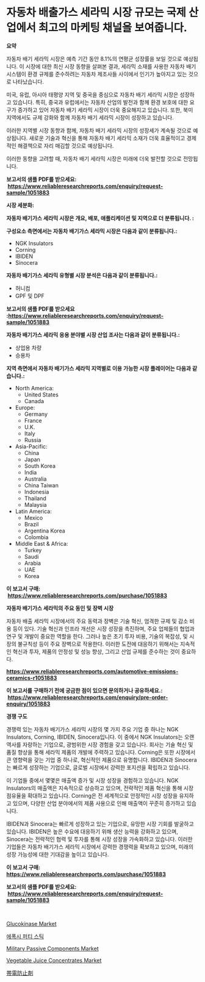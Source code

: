 <p><h1>자동차 배출가스 세라믹 시장 규모는 국제 산업에서 최고의 마케팅 채널을 보여줍니다.</h1></p><p><strong>요약</strong></p>
<p><p>자동차 배기 세라믹 시장은 예측 기간 동안 8.1%의 연평균 성장률을 보일 것으로 예상됩니다. 이 시장에 대한 최신 시장 동향을 살펴본 결과, 세라믹 소재를 사용한 자동차 배기 시스템이 환경 규제를 준수하려는 자동차 제조사들 사이에서 인기가 높아지고 있는 것으로 나타났습니다. </p><p>미국, 유럽, 아시아 태평양 지역 및 중국을 중심으로 자동차 배기 세라믹 시장은 성장하고 있습니다. 특히, 중국과 유럽에서는 자동차 산업의 발전과 함께 환경 보호에 대한 요구가 증가하고 있어 자동차 배기 세라믹 시장이 더욱 중요해지고 있습니다. 또한, 북미 지역에서도 규제 강화와 함께 자동차 배기 세라믹 시장이 성장하고 있습니다.</p><p>이러한 지역별 시장 동향과 함께, 자동차 배기 세라믹 시장의 성장세가 계속될 것으로 예상됩니다. 새로운 기술과 혁신을 통해 자동차 배기 세라믹 소재가 더욱 효율적이고 경제적인 해결책으로 자리 매김할 것으로 예상됩니다.</p><p>이러한 동향을 고려할 때, 자동차 배기 세라믹 시장은 미래에 더욱 발전할 것으로 전망됩니다.</p></p>
<p><strong>보고서의 샘플 PDF를 받으세요: &nbsp;<a href="https://www.reliableresearchreports.com/enquiry/request-sample/1051883">https://www.reliableresearchreports.com/enquiry/request-sample/1051883</a></strong></p>
<p><strong>시장 세분화:</strong></p>
<p><strong> 자동차 배기가스 세라믹 시장은 개요, 배포, 애플리케이션 및 지역으로 더 분류됩니다. :</strong></p>
<p><strong>구성요소 측면에서는 자동차 배기가스 세라믹 시장은 다음과 같이 분류됩니다.:</strong></p>
<p><ul><li>NGK Insulators</li><li>Corning</li><li>IBIDEN</li><li>Sinocera</li></ul></p>
<p><strong> 자동차 배기가스 세라믹 유형별 시장 분석은 다음과 같이 분류됩니다.:</strong></p>
<p><ul><li>허니컴</li><li>GPF 및 DPF</li></ul></p>
<p><strong>보고서의 샘플 PDF를 받으세요 :<a href="https://www.reliableresearchreports.com/enquiry/request-sample/1051883">https://www.reliableresearchreports.com/enquiry/request-sample/1051883</a></strong></p>
<p><strong> 자동차 배기가스 세라믹 응용 분야별 시장 산업 조사는 다음과 같이 분류됩니다.:</strong></p>
<p><ul><li>상업용 차량</li><li>승용차</li></ul></p>
<p><strong>지역 측면에서 자동차 배기가스 세라믹 지역별로 이용 가능한 시장 플레이어는 다음과 같습니다.:</strong></p>
<p><ul>
    <li>
        North America:
        <ul>
            <li>United States</li>
            <li>Canada</li>
        </ul>
    </li>
    <li>
        Europe:
        <ul>
            <li>Germany</li>
            <li>France</li>
            <li>U.K.</li>
            <li>Italy</li>
            <li>Russia</li>
        </ul>
    </li>
    <li>
        Asia-Pacific:
        <ul>
            <li>China</li>
            <li>Japan</li>
            <li>South Korea</li>
            <li>India</li>
            <li>Australia</li>
            <li>China Taiwan</li>
            <li>Indonesia</li>
            <li>Thailand</li>
            <li>Malaysia</li>
        </ul>
    </li>
    <li>
        Latin America:
        <ul>
            <li>Mexico</li>
            <li>Brazil</li>
            <li>Argentina Korea</li>
            <li>Colombia</li>
        </ul>
    </li>
    <li>
        Middle East & Africa:
        <ul>
            <li>Turkey</li>
            <li>Saudi</li>
            <li>Arabia</li>
            <li>UAE</li>
            <li>Korea</li>
        </ul>
    </li>
    </ul></p>
<p><strong>이 보고서 구매: &nbsp;<a href="https://www.reliableresearchreports.com/purchase/1051883">https://www.reliableresearchreports.com/purchase/1051883</a></strong></p>
<p><strong>자동차 배기가스 세라믹의 주요 동인 및 장벽 시장</strong></p>
<p><p>자동차 배출 세라믹 시장에서의 주요 동력과 장벽은 기술 혁신, 엄격한 규제 및 감소 비용 등이 있다. 기술 혁신과 인프라 개선은 시장 성장을 촉진하며, 주요 업체들의 협업과 연구 및 개발이 중요한 역할을 한다. 그러나 높은 초기 투자 비용, 기술의 복잡성, 및 시장의 불규칙성 등이 주요 장벽으로 작용한다. 이러한 도전에 대응하기 위해서는 지속적인 혁신과 투자, 제품의 안정성 및 성능 향상, 그리고 산업 규제를 준수하는 것이 중요하다.</p></p>
<p><strong><a href="https://www.reliableresearchreports.com/automotive-emissions-ceramics-r1051883">https://www.reliableresearchreports.com/automotive-emissions-ceramics-r1051883</a></strong></p>
<p><strong>이 보고서를 구매하기 전에 궁금한 점이 있으면 문의하거나 공유하세요.: &nbsp;<a href="https://www.reliableresearchreports.com/enquiry/pre-order-enquiry/1051883">https://www.reliableresearchreports.com/enquiry/pre-order-enquiry/1051883</a></strong></p>
<p><strong>경쟁 구도</strong></p>
<p><p>경쟁력 있는 자동차 배기가스 세라믹 시장의 몇 가지 주요 기업 중 하나는 NGK Insulators, Corning, IBIDEN, Sinocera입니다. 이 중에서 NGK Insulators는 오랜 역사를 자랑하는 기업으로, 광범위한 시장 경험을 갖고 있습니다. 회사는 기술 혁신 및 품질 향상을 통해 세라믹 제품의 개발에 주력하고 있습니다. Corning은 또한 시장에서 큰 영향력을 갖는 기업 중 하나로, 혁신적인 제품으로 유명합니다. IBIDEN과 Sinocera는 빠르게 성장하는 기업으로, 글로벌 시장에서 강력한 포지션을 확립하고 있습니다.</p><p>이 기업들 중에서 몇몇은 매출액 증가 및 시장 성장을 경험하고 있습니다. NGK Insulators의 매출액은 지속적으로 상승하고 있으며, 전략적인 제품 혁신을 통해 시장 점유율을 확대하고 있습니다. Corning은 전 세계적으로 안정적인 시장 성장을 유지하고 있으며, 다양한 산업 분야에서의 제품 사용으로 인해 매출액이 꾸준히 증가하고 있습니다.</p><p>IBIDEN과 Sinocera는 빠르게 성장하고 있는 기업으로, 유망한 시장 기회를 발굴하고 있습니다. IBIDEN은 높은 수요에 대응하기 위해 생산 능력을 강화하고 있으며, Sinocera는 전략적인 협력 및 투자를 통해 시장 성장을 가속화하고 있습니다. 이러한 기업들은 자동차 배기가스 세라믹 시장에서 강력한 경쟁력을 확보하고 있으며, 미래의 성장 가능성에 대한 기대감을 높이고 있습니다.</p></p>
<p><strong>이 보고서 구매: &nbsp; <a href="https://www.reliableresearchreports.com/purchase/1051883">https://www.reliableresearchreports.com/purchase/1051883</a></strong></p>
<p><strong>보고서의 샘플 PDF를 받으세요: &nbsp;<a href="https://www.reliableresearchreports.com/enquiry/request-sample/1051883">https://www.reliableresearchreports.com/enquiry/request-sample/1051883</a></strong><strong></strong></p>
<p>&nbsp;</p>
<p><p><a href="https://github.com/provorikovar/Market-Research-Report-List-3/blob/main/glucokinase-market.md">Glucokinase Market</a></p><p><a href="https://github.com/wallacBahrtyinger567686/Market-Research-Report-List-1/blob/main/553883317286.md">에폭시 퍼티 스틱</a></p><p><a href="https://issuu.com/reportprime-2/docs/military-passive-components-market-size-2030.pptx">Military Passive Components Market</a></p><p><a href="https://github.com/CliffMedina6/Market-Research-Report-List-4/blob/main/vegetable-juice-concentrates-market.md">Vegetable Juice Concentrates Market</a></p><p><a href="https://github.com/dzy793153605/Market-Research-Report-List-1/blob/main/998185718603.md">帯電防止剤</a></p></p>